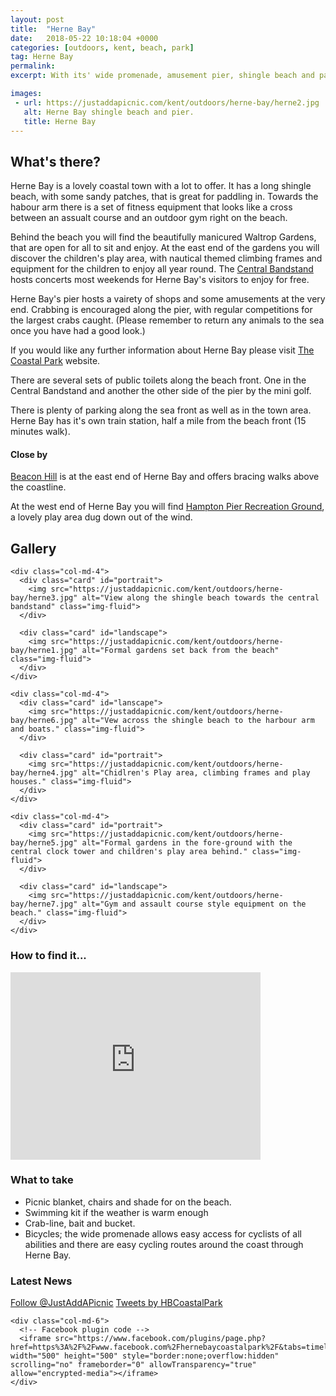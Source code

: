 ```yaml
---
layout: post
title:  "Herne Bay"
date:   2018-05-22 10:18:04 +0000
categories: [outdoors, kent, beach, park]
tag: Herne Bay
permalink: 
excerpt: With its' wide promenade, amusement pier, shingle beach and parks Herne Bay is a lovely coastal town to spend the day in.

images: 
 - url: https://justaddapicnic.com/kent/outdoors/herne-bay/herne2.jpg
   alt: Herne Bay shingle beach and pier.
   title: Herne Bay
---
```


## What's there?
Herne Bay is a lovely coastal town with a lot to offer.  It has a long shingle beach, with some sandy patches, that is great for paddling in.  Towards the habour arm there is a set of fitness equipment that looks like a cross between an assualt course and an outdoor gym right on the beach.  

Behind the beach you will find the beautifully manicured Waltrop Gardens, that are open for all to sit and enjoy.  At the east end of the gardens you will discover the children's play area, with nautical themed climbing frames and equipment for the children to enjoy all year round.  The [Central Bandstand](http://hernebaycoastalpark.org/bandstand/) hosts concerts most weekends for Herne Bay's visitors to enjoy for free.

Herne Bay's pier hosts a vairety of shops and some amusements at the very end.  Crabbing is encouraged along the pier, with regular competitions for the largest crabs caught.  (Please remember to return any animals to the sea once you have had a good look.)

If you would like any further information about Herne Bay please visit [The Coastal Park](http://hernebaycoastalpark.org/) website.

There are several sets of public toilets along the beach front.  One in the Central Bandstand and another the other side of the pier by the mini golf.

There is plenty of parking along the sea front as well as in the town area.  Herne Bay has it's own train station, half a mile from the beach front (15 minutes walk).

#### Close by
[Beacon Hill](https://explorekent.org/activities/beacon-hill-herne-bay/) is at the east end of Herne Bay and offers bracing walks above the coastline.

At the west end of Herne Bay you will find [Hampton Pier Recreation Ground](/outdoors/kent/beach/sandpit/park/2018/07/03/hampton-beach-park.html), a lovely play area dug down out of the wind.


## Gallery

<div class="container">

  <div class="row">

    <div class="col-md-4">
      <div class="card" id="portrait">
        <img src="https://justaddapicnic.com/kent/outdoors/herne-bay/herne3.jpg" alt="View along the shingle beach towards the central bandstand" class="img-fluid">
      </div>

      <div class="card" id="landscape">
        <img src="https://justaddapicnic.com/kent/outdoors/herne-bay/herne1.jpg" alt="Formal gardens set back from the beach" class="img-fluid">
      </div>  
    </div>

    <div class="col-md-4">
      <div class="card" id="lanscape">
        <img src="https://justaddapicnic.com/kent/outdoors/herne-bay/herne6.jpg" alt="Vew across the shingle beach to the harbour arm and boats." class="img-fluid">
      </div>

      <div class="card" id="portrait">
        <img src="https://justaddapicnic.com/kent/outdoors/herne-bay/herne4.jpg" alt="Chidlren's Play area, climbing frames and play houses." class="img-fluid">
      </div>
    </div>

    <div class="col-md-4">
      <div class="card" id="portrait">
        <img src="https://justaddapicnic.com/kent/outdoors/herne-bay/herne5.jpg" alt="Formal gardens in the fore-ground with the central clock tower and children's play area behind." class="img-fluid">
      </div>

      <div class="card" id="landscape">
        <img src="https://justaddapicnic.com/kent/outdoors/herne-bay/herne7.jpg" alt="Gym and assault course style equipment on the beach." class="img-fluid">
      </div>
    </div>

  </div>      
</div>


### How to find it...

<iframe src="https://www.google.com/maps/embed?pb=!1m18!1m12!1m3!1d9962.540903377065!2d1.1176802036283702!3d51.37300227951322!2m3!1f0!2f0!3f0!3m2!1i1024!2i768!4f13.1!3m3!1m2!1s0x47d93564b4a2bac3%3A0xa00185833920b65f!2sHerne+Bay+Clock+Tower!5e0!3m2!1sen!2suk!4v1527070587161" width="400" height="300" frameborder="0" style="border:0" allowfullscreen></iframe>

### What to take
* Picnic blanket, chairs and shade for on the beach.
* Swimming kit if the weather is warm enough
* Crab-line, bait and bucket.
* Bicycles; the wide promenade allows easy access for cyclists of all abilities and there are easy cycling routes around the coast through Herne Bay.

### Latest News

<div class="container">
  <div class="row">
    <div class="col-md-6">
      <!-- Follow JAAP on Twiiter -->
      <a href="https://twitter.com/JustAddAPicnic?ref_src=twsrc%5Etfw" class="twitter-follow-button" data-show-count="false">Follow @JustAddAPicnic</a><script async src="https://platform.twitter.com/widgets.js" charset="utf-8"></script>
      <!-- Twitter plugin code -->
      <a class="twitter-timeline" data-width="500" data-height="500" href="https://twitter.com/HBCoastalPark?ref_src=twsrc%5Etfw">Tweets by HBCoastalPark</a> <script async src="https://platform.twitter.com/widgets.js" charset="utf-8"></script>
    </div>
  
    <div class="col-md-6">
      <!-- Facebook plugin code -->
      <iframe src="https://www.facebook.com/plugins/page.php?href=https%3A%2F%2Fwww.facebook.com%2Fhernebaycoastalpark%2F&tabs=timeline&width=500&height=500&small_header=true&adapt_container_width=true&hide_cover=false&show_facepile=true&appId" width="500" height="500" style="border:none;overflow:hidden" scrolling="no" frameborder="0" allowTransparency="true" allow="encrypted-media"></iframe>
    </div>
  </div>
</div>
